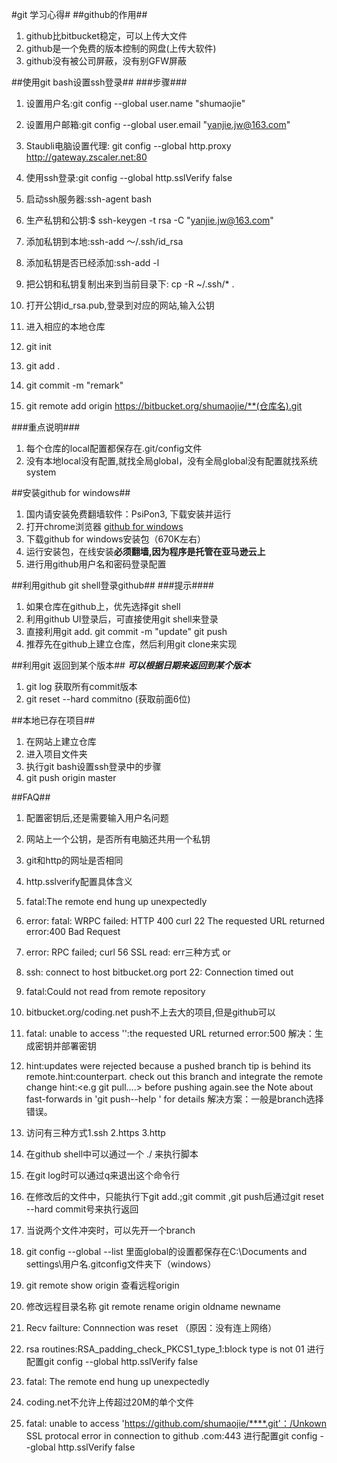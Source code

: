 #git 学习心得#
##github的作用##
 1. github比bitbucket稳定，可以上传大文件
 2. github是一个免费的版本控制的网盘(上传大软件)
 3. github没有被公司屏蔽，没有别GFW屏蔽

##使用git bash设置ssh登录##
###步骤###
1. 设置用户名:git config --global user.name "shumaojie"
2. 设置用户邮箱:git config --global user.email "yanjie.jw@163.com"
3. Staubli电脑设置代理: git config --global http.proxy http://gateway.zscaler.net:80
4. 使用ssh登录:git config --global http.sslVerify false

5. 启动ssh服务器:ssh-agent  bash
6. 生产私钥和公钥:$ ssh-keygen -t rsa -C "yanjie.jw@163.com"
7. 添加私钥到本地:ssh-add ～/.ssh/id_rsa
8. 添加私钥是否已经添加:ssh-add -l
9. 把公钥和私钥复制出来到当前目录下: cp -R ~/.ssh/*  .
10. 打开公钥id_rsa.pub,登录到对应的网站,输入公钥


11. 进入相应的本地仓库
12. git init
13. git add .
14. git commit -m "remark"
15. git remote add origin https://bitbucket.org/shumaojie/**(仓库名).git


###重点说明###
1. 每个仓库的local配置都保存在.git/config文件
2. 没有本地local没有配置,就找全局global，没有全局global没有配置就找系统system


##安装github for windows##
1. 国内请安装免费翻墙软件：PsiPon3, 下载安装并运行
2. 打开chrome浏览器 [github for windows](https://desktop.github.com/)
3. 下载github for windows安装包（670K左右）
4. 运行安装包，在线安装**必须翻墙,因为程序是托管在亚马逊云上**
5. 进行用github用户名和密码登录配置


##利用github git shell登录github##
###提示####
1. 如果仓库在github上，优先选择git shell 
2. 利用github UI登录后，可直接使用git shell来登录
3. 直接利用git add.   git commit -m "update" git push
4. 推荐先在github上建立仓库，然后利用git clone来实现



##利用git 返回到某个版本##
***可以根据日期来返回到某个版本***  
1. git log 获取所有commit版本 
2. git reset --hard  commitno (获取前面6位)


##本地已存在项目##
1. 在网站上建立仓库
2. 进入项目文件夹
3. 执行git bash设置ssh登录中的步骤
4. git push origin master


##FAQ##
1. 配置密钥后,还是需要输入用户名问题
2. 网站上一个公钥，是否所有电脑还共用一个私钥
3. git和http的网址是否相同
4. http.sslverify配置具体含义  

5. fatal:The remote end  hung up unexpectedly
6. error: fatal: WRPC failed: HTTP 400 curl 22 The requested URL returned error:400 Bad Request
7. error: RPC failed; curl 56 SSL read: err三种方式 or
8. ssh: connect to host bitbucket.org port 22: Connection timed out
9. fatal:Could not read from remote repository
10. bitbucket.org/coding.net  push不上去大的项目,但是github可以
11. fatal: unable to access '':the requested URL returned error:500  解决：生成密钥并部署密钥
12.  hint:updates were rejected because  a pushed  branch tip is behind its remote.hint:counterpart. check out this branch and integrate the remote change
hint:<e.g git pull....> before pushing again.see the  Note  about fast-forwards in 'git push--help ' for details  解决方案：一般是branch选择错误。


11. 访问有三种方式1.ssh 2.https 3.http 
12. 在github shell中可以通过一个 ./ 来执行脚本
13. 在git log时可以通过q来退出这个命令行
14. 在修改后的文件中，只能执行下git add.;git  commit ,git push后通过git reset  --hard  commit号来执行返回
15. 当说两个文件冲突时，可以先开一个branch 
16. git config --global  --list 里面global的设置都保存在C:\Documents and settings\用户名\.gitconfig文件夹下（windows）
17. git remote show  origin  查看远程origin
18. 修改远程目录名称  git  remote  rename  origin   oldname  newname
19. Recv failture: Connnection was reset  （原因：没有连上网络）
20. rsa routines:RSA_padding_check_PKCS1_type_1:block type is not 01  进行配置git config --global http.sslVerify false
21. fatal: The remote end hung up unexpectedly
22. coding.net不允许上传超过20M的单个文件
23.  fatal: unable to access 'https://github.com/shumaojie/****.git'：/Unkown  
     SSL protocal error in connection to github .com:443
     进行配置git config --global http.sslVerify false





